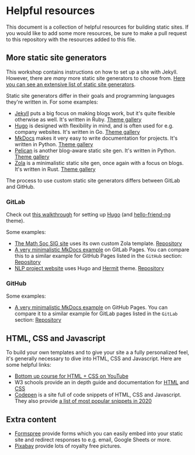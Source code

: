 # Helpful resources
This document is a collection of helpful resources for building static sites. If you
would like to add some more resources, be sure to make a pull request to this
repository with the resources added to this file.

## More static site generators
This workshop contains instructions on how to set up a site with Jekyll. However,
there are _many_ more static site generators to choose from. [Here  you can see an extensive list of static site generators](https://jamstack.org/generators/).

Static site generators differ in their goals and programming languages they're
written in. For some examples:
 - [Jekyll](https://jekyllrb.com/) puts a big focus on making blogs work, but it's
   quite flexible otherwise as well. It's written in Ruby. [Theme gallery](https://jekyllthemes.io/)
 - [Hugo](https://gohugo.io/) is designed with flexibility in mind, and is often used
   for e.g. company websites. It's written in Go. [Theme gallery](https://themes.gohugo.io/)
 - [MkDocs](https://www.mkdocs.org/) makes it very easy to write documentation for
   projects. It's written in Python. [Theme
   gallery](https://github.com/mkdocs/mkdocs/wiki/MkDocs-Themes)
 - [Pelican](https://blog.getpelican.com/) is another blog-aware static site gen.
   It's written in Python. [Theme gallery](http://www.pelicanthemes.com/)
 - [Zola](https://www.getzola.org/) is a minimalistic static site gen, once again
   with a focus on blogs. It's written in Rust. [Theme
   gallery](https://www.getzola.org/themes/)

The process to use custom static site generators differs between GitLab and GitHub.

### GitLab
Check out [this walkthrough](https://gitlab.com/p-skaisgiris/incognito-website-workshop) for setting up [Hugo](https://gohugo.io/) (and [hello-friend-ng](https://themes.gohugo.io/hugo-theme-hello-friend-ng/) theme).

Some examples:
 - [The Math Soc SIG site](https://maasmath.eu/) uses its own custom Zola template.
   [Repository](https://gitlab.com/maasmath/site)
 - [A very minimalistic MkDocs example](https://k-cybulski.gitlab.io/mkdocs-example/)
   on GitLab Pages. You can compare this to a similar example for GitHub Pages listed
   in the `GitHub` section: [Repository](https://gitlab.com/k-cybulski/mkdocs-example)
 - [NLP project website](https://p-skaisgiris.gitlab.io/ina-website/) uses Hugo and [Hermit](https://themes.gohugo.io/hermit/) theme. [Repository](https://gitlab.com/p-skaisgiris/ina-website)

### GitHub
Some examples:

 - [A very minimalistic MkDocs example](https://k-cybulski.github.io/mkdocs-example/)
   on GitHub Pages. You can compare it to a similar example for GitLab pages listed
   in the `GitLab` section:
   [Repository](https://github.com/k-cybulski/mkdocs-example)

## HTML, CSS and Javascript
To build your own templates and to give your site a a fully personalized feel, it's
generally necessary to dive into HTML, CSS and Javascript. Here are some helpful
links:

 - [Bottom up course for HTML + CSS on
   YouTube](https://www.youtube.com/watch?v=hu-q2zYwEYs&list=PL4cUxeGkcC9ivBf_eKCPIAYXWzLlPAm6G)
 - W3 schools provide an in depth guide and documentation for
   [HTML](https://www.w3schools.com/html/default.asp) and
   [CSS](https://www.w3schools.com/css/default.asp)
 - [Codepen](https://codepen.io/) is a site full of code snippets of HTML, CSS and
   Javascript. They also provide [a list of most popular snippets in
   2020](https://codepen.io/2020/popular/pens/)

## Extra content
 - [Formspree](https://formspree.io/) provide forms which you can easily embed into your static site and redirect responses to e.g. email, Google Sheets or more.
 - [Pixabay](https://pixabay.com/) provide lots of royalty free pictures.
